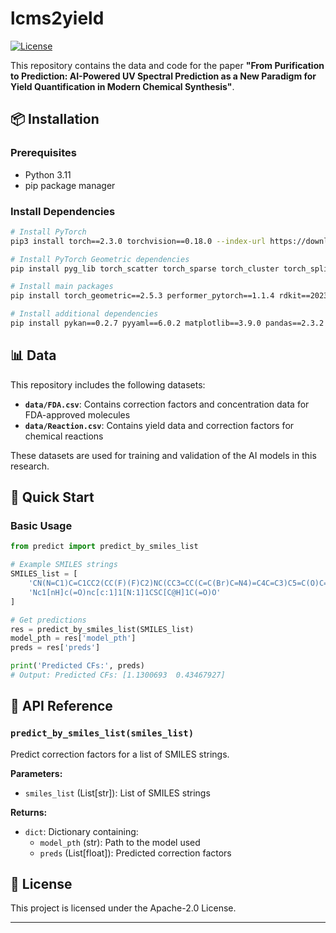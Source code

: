 # lcms2yield
[![License](https://img.shields.io/badge/License-Apache%202.0-blue.svg)](https://opensource.org/licenses/Apache-2.0)


This repository contains the data and code for the paper **"From Purification to Prediction: AI-Powered UV Spectral Prediction as a New Paradigm for Yield Quantification in Modern Chemical Synthesis"**.

## 📦 Installation

### Prerequisites
- Python 3.11
- pip package manager

### Install Dependencies

```bash
# Install PyTorch
pip3 install torch==2.3.0 torchvision==0.18.0 --index-url https://download.pytorch.org/whl/cpu

# Install PyTorch Geometric dependencies
pip install pyg_lib torch_scatter torch_sparse torch_cluster torch_spline_conv -f https://data.pyg.org/whl/torch-2.3.0+cpu.html

# Install main packages
pip install torch_geometric==2.5.3 performer_pytorch==1.1.4 rdkit==2023.9.6

# Install additional dependencies
pip install pykan==0.2.7 pyyaml==6.0.2 matplotlib==3.9.0 pandas==2.3.2 numpy==1.26.4
```

## 📊 Data

This repository includes the following datasets:

- **`data/FDA.csv`**: Contains correction factors and concentration data for FDA-approved molecules
- **`data/Reaction.csv`**: Contains yield data and correction factors for chemical reactions

These datasets are used for training and validation of the AI models in this research.

## 🚀 Quick Start

### Basic Usage

```python
from predict import predict_by_smiles_list

# Example SMILES strings
SMILES_list = [
    'CN(N=C1)C=C1CC2(CC(F)(F)C2)NC(CC3=CC(C=C(Br)C=N4)=C4C=C3)C5=C(O)C=CC=N5', 
    'Nc1[nH]c(=O)nc[c:1]1[N:1]1CSC[C@H]1C(=O)O'
]

# Get predictions
res = predict_by_smiles_list(SMILES_list)
model_pth = res['model_pth']
preds = res['preds']

print('Predicted CFs:', preds)
# Output: Predicted CFs: [1.1300693  0.43467927]
```


## 🔧 API Reference

### `predict_by_smiles_list(smiles_list)`
Predict correction factors for a list of SMILES strings.

**Parameters:**
- `smiles_list` (List[str]): List of SMILES strings

**Returns:**
- `dict`: Dictionary containing:
  - `model_pth` (str): Path to the model used
  - `preds` (List[float]): Predicted correction factors






## 📄 License

This project is licensed under the Apache-2.0 License.



---

